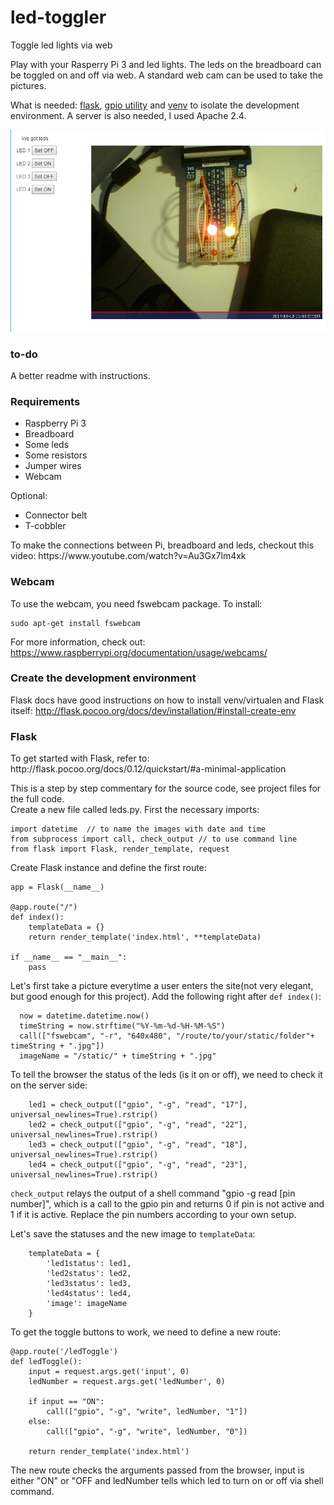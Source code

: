 # led-toggler
Toggle led lights via web

Play with your Rasperry Pi 3 and led lights. The leds on the breadboard can be toggled on and off via web. A standard web cam can be used to take the pictures.

What is needed: [flask](http://flask.pocoo.org/), [gpio utility](http://wiringpi.com/the-gpio-utility/) and [venv](https://pymotw.com/3/venv/) to isolate the development environment. A server is also needed, I used Apache 2.4.

<img src="/static/2017-10-18.png"/>

### to-do
A better readme with instructions.

### Requirements
<ul>
  <li>Raspberry Pi 3</li>
  <li>Breadboard</li>
  <li>Some leds</li>
  <li>Some resistors</li>
  <li>Jumper wires</li>
  <li>Webcam</li>
</ul>

Optional:
<ul>
  <li>Connector belt</li>
  <li>T-cobbler</li>
</ul>

<p>To make the connections between Pi, breadboard and leds, checkout this video: https://www.youtube.com/watch?v=Au3Gx7lm4xk</p>

### Webcam
To use the webcam, you need fswebcam package. To install:
```
sudo apt-get install fswebcam
```
For more information, check out: https://www.raspberrypi.org/documentation/usage/webcams/

### Create the development environment

Flask docs have good instructions on how to install venv/virtualen and Flask itself:
http://flask.pocoo.org/docs/dev/installation/#install-create-env

### Flask
<p>To get started with Flask, refer to: http://flask.pocoo.org/docs/0.12/quickstart/#a-minimal-application</p>

This is a step by step commentary for the source code, see project files for the full code.
<br>
Create a new file called leds.py. First the necessary imports:
```
import datetime  // to name the images with date and time
from subprocess import call, check_output // to use command line
from flask import Flask, render_template, request
```

Create Flask instance and define the first route:
```
app = Flask(__name__)

@app.route("/")
def index():
    templateData = {}
    return render_template('index.html', **templateData)

if __name__ == "__main__":
    pass
```

Let's first take a picture everytime a user enters the site(not very elegant, but good enough for this project). Add the following right  after ```def index()```:
```
  now = datetime.datetime.now()
  timeString = now.strftime("%Y-%m-%d-%H-%M-%S")
  call(["fswebcam", "-r", "640x480", "/route/to/your/static/folder"+ timeString + ".jpg"])
  imageName = "/static/" + timeString + ".jpg"
```

To tell the browser the status of the leds (is it on or off), we need to check it on the server side:
```
    led1 = check_output(["gpio", "-g", "read", "17"], universal_newlines=True).rstrip()
    led2 = check_output(["gpio", "-g", "read", "22"], universal_newlines=True).rstrip()
    led3 = check_output(["gpio", "-g", "read", "18"], universal_newlines=True).rstrip()
    led4 = check_output(["gpio", "-g", "read", "23"], universal_newlines=True).rstrip()
```
```check_output``` relays the output of a shell command "gpio -g read [pin number]", which is a call to the gpio pin and returns 0 if pin is not active and 1 if it is active. Replace the pin numbers according to your own setup.

Let's save the statuses and the new image to ```templateData```:
```
    templateData = {
        'led1status': led1,
        'led2status': led2,
        'led3status': led3,
        'led4status': led4,
        'image': imageName
    }
```

To get the toggle buttons to work, we need to define a new route:
```
@app.route('/ledToggle')
def ledToggle():
    input = request.args.get('input', 0)
    ledNumber = request.args.get('ledNumber', 0)

    if input == "ON":
        call(["gpio", "-g", "write", ledNumber, "1"])
    else:
        call(["gpio", "-g", "write", ledNumber, "0"])

    return render_template('index.html')
 ```
 
The new route checks the arguments passed from the browser, input is either "ON" or "OFF and ledNumber tells which led to turn on or off via shell command.
